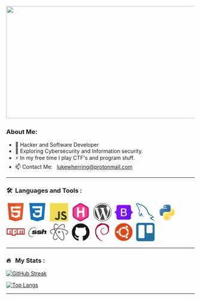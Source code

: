 <p align="center"><img src="https://media.giphy.com/media/dWesBcTLavkZuG35MI/giphy.gif" width="600" height="300"  /></p>

### About Me:

- 🔭 Hacker and Software Developer
- 🌱 Exploring Cybersecurity and Information security.
- ⚡ In my free time I play CTF's and program stuff.
- 📫 Contact Me: &nbsp; lukewherring@protonmail.com

---

### 🛠 &nbsp;Languages and Tools :

<p>
<img src="https://github.com/devicons/devicon/blob/master/icons/html5/html5-original.svg" width="50" height="50"/>&nbsp;
<img src="https://github.com/devicons/devicon/blob/master/icons/css3/css3-plain.svg" width="50" height="50"/>&nbsp;
<img src="https://github.com/devicons/devicon/blob/master/icons/javascript/javascript-original.svg" width="50" height="50"/>&nbsp;
<img src="https://github.com/devicons/devicon/blob/master/icons/hugo/hugo-original.svg" width="50" height="50"/>&nbsp;
<img src="https://github.com/devicons/devicon/blob/master/icons/wordpress/wordpress-plain.svg" width="50" height="50"/>&nbsp;
<img src="https://github.com/devicons/devicon/blob/master/icons/bootstrap/bootstrap-original.svg" width="50" height="50"/>&nbsp;
<img src="https://github.com/devicons/devicon/blob/master/icons/mysql/mysql-plain.svg" width="50" height="50"/>&nbsp;
<img src="https://github.com/devicons/devicon/blob/master/icons/python/python-original.svg" width="50" height="50"/>&nbsp;
<img src="https://github.com/devicons/devicon/blob/master/icons/npm/npm-original-wordmark.svg" width="50" height="50"/>&nbsp;
<img src="https://github.com/devicons/devicon/blob/master/icons/ssh/ssh-original-wordmark.svg" width="50" height="50"/>&nbsp;
<img src="https://github.com/devicons/devicon/blob/master/icons/atom/atom-original.svg" width="50" height="50"/>&nbsp;
<img src="https://github.com/devicons/devicon/blob/master/icons/github/github-original.svg" width="50" height="50"/>&nbsp;
<img src="https://github.com/devicons/devicon/blob/master/icons/debian/debian-plain.svg" width="50" height="50"/>&nbsp;
<img src="https://github.com/devicons/devicon/blob/master/icons/ubuntu/ubuntu-plain.svg" width="50" height="50"/>&nbsp;
<img src="https://github.com/devicons/devicon/blob/master/icons/trello/trello-plain.svg" width="50" height="50"/>&nbsp;
</p>

---

### 🔥 &nbsp; My Stats :
[![GitHub Streak](http://github-readme-streak-stats.herokuapp.com?user=luke-herring&theme=dark&background=000000)](https://git.io/streak-stats)

[![Top Langs](https://github-readme-stats.vercel.app/api/top-langs/?username=luke-herring&layout=compact&theme=vision-friendly-dark)](https://github.com/anuraghazra/github-readme-stats)

---
<p align="center"><img src="https://komarev.com/ghpvc/?username=luke-herring&style=flat-square&color=blue" alt=""></p>

